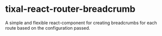 # tixal-react-router-breadcrumb
A simple and flexible react-component for creating breadcrumbs for each route based on the configuration passed.
